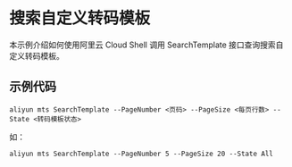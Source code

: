 # 搜索自定义转码模板

本示例介绍如何使用阿里云 Cloud Shell 调用 SearchTemplate 接口查询搜索自定义转码模板。

## 示例代码

```
aliyun mts SearchTemplate --PageNumber <页码> --PageSize <每页行数> --State <转码模板状态>
```
如：
```
aliyun mts SearchTemplate --PageNumber 5 --PageSize 20 --State All
```
